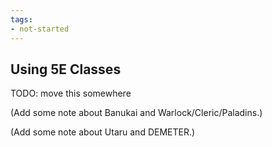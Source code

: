 ```yaml
---
tags:
- not-started
---
```


## Using 5E Classes

TODO: move this somewhere

(Add some note about Banukai and Warlock/Cleric/Paladins.)

(Add some note about Utaru and DEMETER.)
